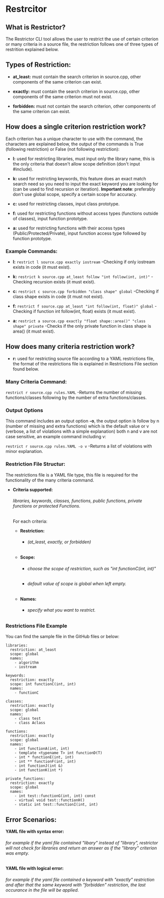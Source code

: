 # Restrcitor

## What is Restrictor? 
The Restrictor CLI tool allows the user to restrict the use of certain criterion or many criteria in a source file, the restriction follows one of three types of restrition explained below.

## Types of Restriction:
- <strong>at_least:</strong> must contain the search criterion in source.cpp, other components of the same criterion can exist.

- <strong>exactly:</strong> must contain the search criterion in source.cpp, other components of the same criterion must not exist.

- <strong>forbidden:</strong> must not contain the search criterion, other components of the same criterion can exist.

## How does a single criterion restriction work?
Each criterion has a unique character to use with the command, the characters are explained below, the output of the commands is True (following restriction) or False (not following restriction):

- <strong>l:</strong> used for restricting libraries, must input only the library name, this is the only criteria that doesn't allow scope definition (don't input #include).

- <strong>k:</strong> used for restricting keywords, this feature does an exact match search need so you need to input the exact keyword you are looking for (can be used to find recursion or iteration). <strong>Important note</strong>: preferably don't use global scope, specify a certain scope for accuracy.

- <strong>c:</strong> used for restricting classes, input class prototype.

- <strong>f:</strong> used for restricting functions without access types (functions outside of classes), input function prototype.

- <strong>a:</strong> used for restricting functions with their access types (Public/Protected/Private), input function access type followed by function prototype.

### Example Commands:
- <strong>l:</strong> `restrict l source.cpp exactly iostream` -Checking if only iostream exists in code (it must exist).

- <strong>k:</strong> `restrict k source.cpp at_least follow "int follow(int, int)"` -Checking recursion exists (it must exist).

- <strong>c:</strong> `restrict c source.cpp forbidden "class shape" global` -Checking if class shape exists in code (it must not exist).

- <strong>f:</strong> `restrict f source.cpp at_least "int follow(int, float)" global` -Checking if function int follow(int, float) exists (it must exist).

- <strong>a:</strong> `restrict a source.cpp exactly "float shape::area()" "class shape" private` -Checks if the only private function in class shape is area() (it must exist).

## How does many criteria restriction work?

- <strong>r:</strong> used for restricting source file according to a YAML restrictions file, the format of the restrictions file is explained in Restrictions File section found below.

### Many Criteria Command:

`restrict r source.cpp rules.YAML` -Returns the number of missing functions/classes following by the number of extra functions/classes.

### Output Options

This command includes an output option <strong>-o</strong>, the output option is follow by n (number of missing and extra functions) which is the default value or v (verbose, a list of violations with a simple explanation) both n and v are not case sensitive, an example command including v:

`restrict r source.cpp rules.YAML -o v` -Returns a list of violations with minor explanation.

### Restriction File Structur:
The restrictions file is a YAML file type, this file is required for the functionality of the many criteria command.

- <strong> Criteria supported: </strong>  <h6> libraries, keywords, classes, functions, public functions, private functions or protected Functions.</h6>
    For each criteria:
    
    - <strong> Restriction: 
        - </strong> <h6> (at_least, exactly, or forbidden)</h6>
    - <strong> Scope: </strong> 
        - <h6> choose the scope of restriction, such as "int functionC(int, int)" </h6>
        - <h6> default value of scope is global when left empty.</h6>
    - <strong> Names: 
        - </strong> <h6> specify what you want to restrict.</h6>

### Restrictions File Example
You can find the sample file in the GitHub files or below:

```
libraries:
  restriction: at_least
  scope: global
  names:
    - algorithm
    - iostream

keywords:
  restriction: exactly
  scope: int functionC(int, int)
  names:
    - functionC

classes:
  restriction: exactly
  scope: global
  names:
    - class test
    - class Aclass

functions:
  restriction: exactly
  scope: global
  names:
    - int functionA(int, int)
    - template <typename T> int functionD(T)
    - int * functionE(int, int)
    - int ** functionF(int, int)
    - int functionJ(int &)
    - int functionK(int *)

private_functions:
  restriction: exactly
  scope: global
  names:
    - int test::functionG(int, int) const
    - virtual void test::functionH()
    - static int test::functionI(int, int)
```

## Error Scenarios:
<strong> YAML file with syntax error: </strong>
<h6> for example if the yaml file contained "libary" instead of "library", restrictor will not check for libraries and return an answer as if the "library" criterion was empty.</h6>

<strong> YAML file with logical error: </strong>
<h6> for example if the yaml file contained a keyword with "exactly" restriction and after that the same keyword with "forbidden" restriction, the last occurance in the file will be applied.</h6>
